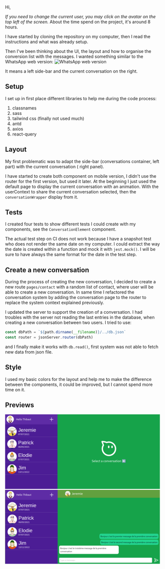 Hi,

_If you need to change the current user, you may click on the avatar on the top left of the screen._
About the time spend on the project, it's around 8 hours.

I have started by cloning the repository on my computer, then I read the instructions and what was already setup.

Then I've been thinking about the UI, the layout and how to organise the conversion list with the messages.
I wanted something similar to the WhatsApp web version:
![WhatsApp web version](https://thehackernews.com/images/-EUxmg4d_AZc/VMANFw5h2oI/AAAAAAAAhiM/5XhiQpJp3rk/w0/Whatsapp-web-app.png)

It means a left side-bar and the current conversation on the right.

## Setup

I set up in first place different libraries to help me during the code process:

1. classnames
2. sass
3. tailwind css (finally not used much)
3. antd
4. axios
5. react-query

## Layout

My first problematic was to adapt the side-bar (conversations container, left part) with the current conversation (
right panel).

I have started to create both component on mobile version, I didn't use the router for the first version, but used it
later.
At the beginning I just used the default page to display the current conversation with an animation.
With the userContext to share the current conversation selected, then the `conversationWrapper` display from it.

## Tests

I created four tests to show different tests I could create with my components, see the `ConversationElement` component.

The actual test step on CI does not work because I have a snapshot test who does not render the same date on my
computer.
I could extract the way the date is created within a function and mock it with `jest.mock()`.
I will be sure to have always the same format for the date in the test step.

## Create a new conversation

During the process of creating the new conversation, I decided to create a new route `pages/contact` with
a random list of contact, where user will be able to create a new conversation.
In same time I refactored the conversation system by adding the conversation page to the router to replace the system
context explained previously.

I updated the server to support the creation of a conversation.
I had troubles with the server not reading the last entries in the database, when creating a new conversation
between two users.
I tried to use:

```js
const dbPath = `${path.dirname(__filename)}/../db.json`
const router = jsonServer.router(dbPath)
```

and I finally make it works with `db.read()`, first system was not able to fetch new data from json file.

## Style

I used my basic colors for the layout and help me to make the difference between the components, it could be improved,
but I cannot spend more time on it.

## Previews

![preview](./sketches/preview.png)
![preview](./sketches/preview-conversation.png)


